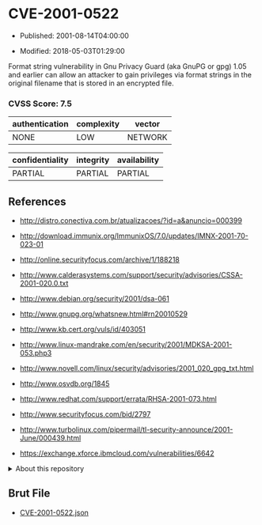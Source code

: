 # CVE-2001-0522

- Published: 2001-08-14T04:00:00

- Modified: 2018-05-03T01:29:00

Format string vulnerability in Gnu Privacy Guard (aka GnuPG or gpg) 1.05 and earlier can allow an attacker to gain privileges via format strings in the original filename that is stored in an encrypted file.

### CVSS Score: **7.5**

| authentication | complexity | vector |
| --- | --- | --- |
| NONE | LOW | NETWORK |

| confidentiality | integrity | availability |
| --- | --- | --- |
| PARTIAL | PARTIAL | PARTIAL |

## References

* http://distro.conectiva.com.br/atualizacoes/?id=a&anuncio=000399

* http://download.immunix.org/ImmunixOS/7.0/updates/IMNX-2001-70-023-01

* http://online.securityfocus.com/archive/1/188218

* http://www.calderasystems.com/support/security/advisories/CSSA-2001-020.0.txt

* http://www.debian.org/security/2001/dsa-061

* http://www.gnupg.org/whatsnew.html#rn20010529

* http://www.kb.cert.org/vuls/id/403051

* http://www.linux-mandrake.com/en/security/2001/MDKSA-2001-053.php3

* http://www.novell.com/linux/security/advisories/2001_020_gpg_txt.html

* http://www.osvdb.org/1845

* http://www.redhat.com/support/errata/RHSA-2001-073.html

* http://www.securityfocus.com/bid/2797

* http://www.turbolinux.com/pipermail/tl-security-announce/2001-June/000439.html

* https://exchange.xforce.ibmcloud.com/vulnerabilities/6642

<details>
<summary>About this repository</summary> 

  This repository is part of the project [Live Hack CVE](https://github.com/Live-Hack-CVE). Main website can be found [www.live-hack.org](https://www.live-hack.org) 
  
  Made by [Sn0wAlice](https://github.com/Sn0wAlice) for the people that care about security and need to have a feed of the latest CVEs. Hope you enjoy it, don't forget to star the repo and follow me on [Twitter](https://twitter.com/Sn0wAlice) and [Github](https://github.com/Sn0wAlice). And that is my [personnal website](https://www.alice-snow.me/)

  - [Home Page](https://github.com/Live-Hack-CVE)
  - [Framework](https://github.com/Live-Hack-CVE/cve-framework)
  - [CVE database](https://github.com/Live-Hack-CVE/full_database)
  - [Changelog](https://github.com/Live-Hack-CVE/Changelog)
</details>

## Brut File

* [CVE-2001-0522.json](https://raw.githubusercontent.com/Live-Hack-CVE/full_database/main/cves/2001/CVE-2001-0522.json)

